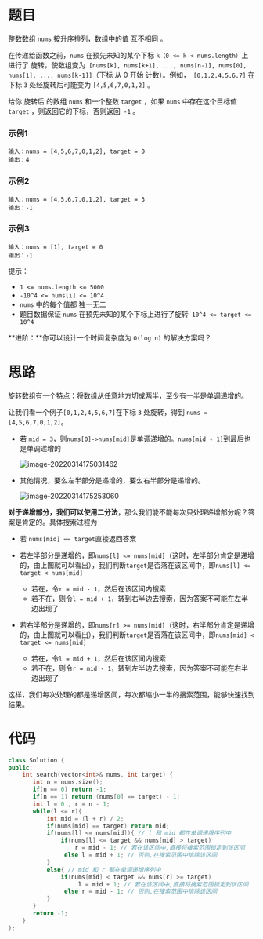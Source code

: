 # 题目

整数数组 `nums` 按升序排列，数组中的值 互不相同 。

在传递给函数之前，`nums` 在预先未知的某个下标 `k（0 <= k < nums.length）`上进行了 旋转，使数组变为` [nums[k], nums[k+1], ..., nums[n-1], nums[0], nums[1], ..., nums[k-1]]`（下标 从 0 开始 计数）。例如，` [0,1,2,4,5,6,7]` 在下标 `3` 处经旋转后可能变为 `[4,5,6,7,0,1,2]` 。

给你 旋转后 的数组 `nums` 和一个整数 `target` ，如果 `nums` 中存在这个目标值 `target` ，则返回它的下标，否则返回` -1` 。

### 示例1

```
输入：nums = [4,5,6,7,0,1,2], target = 0
输出：4
```

### 示例2

```
输入：nums = [4,5,6,7,0,1,2], target = 3
输出：-1
```

### 示例3

```
输入：nums = [1], target = 0
输出：-1
```

提示：

- `1 <= nums.length <= 5000`
- `-10^4 <= nums[i] <= 10^4`
- `nums` 中的每个值都 独一无二 
-  题目数据保证 `nums` 在预先未知的某个下标上进行了旋转`-10^4 <= target <= 10^4`

**进阶：**你可以设计一个时间复杂度为 `O(log n)` 的解决方案吗？

# 思路

旋转数组有一个特点：将数组从任意地方切成两半，至少有一半是单调递增的。

让我们看一个例子`[0,1,2,4,5,6,7]`在下标 `3` 处旋转，得到 `nums = [4,5,6,7,0,1,2]`。

- 若 `mid = 3`，则`nums[0]->nums[mid]`是单调递增的。`nums[mid + 1]`到最后也是单调递增的

  ![image-20220314175031462](C:\Users\nishiyu\AppData\Roaming\Typora\typora-user-images\image-20220314175031462.png)



- 其他情况，要么左半部分是递增的，要么右半部分是递增的。

  ![image-20220314175253060](C:\Users\nishiyu\AppData\Roaming\Typora\typora-user-images\image-20220314175253060.png)

**对于递增部分，我们可以使用二分法**，那么我们能不能每次只处理递增部分呢？答案是肯定的。具体搜索过程为

- 若 `nums[mid] == target`直接返回答案

- 若左半部分是递增的，即`nums[l] <= nums[mid]`（这时，左半部分肯定是递增的，由上图就可以看出），我们判断`target`是否落在该区间中，即`nums[l] <= target < nums[mid]`
  - 若在，令`r = mid - 1`，然后在该区间内搜索
  - 若不在，则令`l = mid + 1`，转到右半边去搜索，因为答案不可能在左半边出现了
- 若右半部分是递增的，即`nums[r] >= nums[mid]`（这时，右半部分肯定是递增的，由上图就可以看出），我们判断`target`是否落在该区间中，即`nums[mid] < target <= nums[mid]`
  - 若在，令`l = mid + 1`，然后在该区间内搜索
  - 若不在，则令`r = mid - 1`，转到左半边去搜索，因为答案不可能在右半边出现了

这样，我们每次处理的都是递增区间，每次都缩小一半的搜索范围，能够快速找到结果。

# 代码

```c++
class Solution {
public:
    int search(vector<int>& nums, int target) {
       int n = nums.size();
       if(n == 0) return -1;
       if(n == 1) return (nums[0] == target) - 1;
       int l = 0 , r = n - 1;
       while(l <= r){
           int mid = (l + r) / 2;
           if(nums[mid] == target) return mid;
           if(nums[l] <= nums[mid]){ // l 和 mid 都在单调递增序列中
               if(nums[l] <= target && nums[mid] > target)
                   r = mid - 1; // 若在该区间中,直接将搜索范围锁定到该区间
                else l = mid + 1; // 否则,在搜索范围中排除该区间
           }
           else{ // mid 和 r 都在单调递增序列中
               if(nums[mid] < target && nums[r] >= target)
                    l = mid + 1; // 若在该区间中,直接将搜索范围锁定到该区间
                else r = mid - 1; // 否则,在搜索范围中排除该区间
           }
       }
       return -1;
    }
};
```

